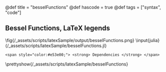 @def title = "besselFunctions"
@def hascode = true
@def tags = ["syntax", "code"]
## Bessel Functions, LaTeX legends
\fig{/_assets/scripts/latexSample/output/besselFunctions.png}
\input{julia}{/_assets/scripts/latexSample/besselFunctions.jl}
~~~
<span style="color:#e53e00;"> <strong> Dependencies </strong> </span>
~~~
\prettyshow{/_assets/scripts/latexSample/besselFunctions}
